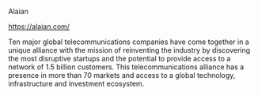 Alaian

https://alaian.com/

Ten major global telecommunications companies have come together in a unique alliance with the mission of reinventing the industry by discovering the most disruptive startups and the potential to provide access to a network of 1.5 billion customers. This telecommunications alliance has a presence in more than 70 markets and access to a global technology, infrastructure and investment ecosystem. 